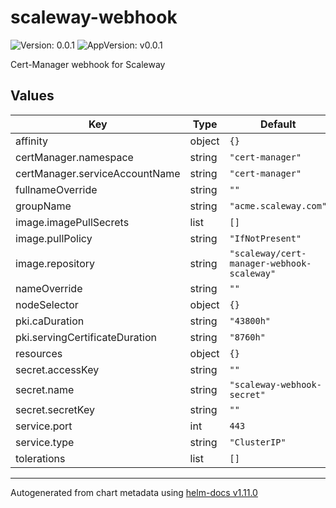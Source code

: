 # scaleway-webhook

![Version: 0.0.1](https://img.shields.io/badge/Version-0.0.1-informational?style=flat-square) ![AppVersion: v0.0.1](https://img.shields.io/badge/AppVersion-v0.0.1-informational?style=flat-square)

Cert-Manager webhook for Scaleway

## Values

| Key | Type | Default | Description |
|-----|------|---------|-------------|
| affinity | object | `{}` |  |
| certManager.namespace | string | `"cert-manager"` |  |
| certManager.serviceAccountName | string | `"cert-manager"` |  |
| fullnameOverride | string | `""` |  |
| groupName | string | `"acme.scaleway.com"` |  |
| image.imagePullSecrets | list | `[]` |  |
| image.pullPolicy | string | `"IfNotPresent"` |  |
| image.repository | string | `"scaleway/cert-manager-webhook-scaleway"` |  |
| nameOverride | string | `""` |  |
| nodeSelector | object | `{}` |  |
| pki.caDuration | string | `"43800h"` |  |
| pki.servingCertificateDuration | string | `"8760h"` |  |
| resources | object | `{}` |  |
| secret.accessKey | string | `""` |  |
| secret.name | string | `"scaleway-webhook-secret"` |  |
| secret.secretKey | string | `""` |  |
| service.port | int | `443` |  |
| service.type | string | `"ClusterIP"` |  |
| tolerations | list | `[]` |  |

----------------------------------------------
Autogenerated from chart metadata using [helm-docs v1.11.0](https://github.com/norwoodj/helm-docs/releases/v1.11.0)
